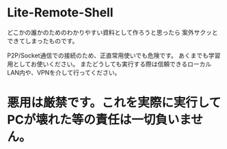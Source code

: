 # Lite-Remote-Shell
どこかの誰かのためのわかりやすい資料として作ろうと思ったら
案外サクッとできてしまったものです。

P2P/Socket通信での接続のため、正直常用使いでも危険です。
あくまでも学習用としてお使いください。
またどうしても実行する際は信頼できるローカルLAN内や、VPNを介して行ってください。

# 悪用は厳禁です。これを実際に実行してPCが壊れた等の責任は一切負いません。
